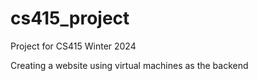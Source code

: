 # cs415_project
Project for CS415 Winter 2024

Creating a website using virtual machines as the backend